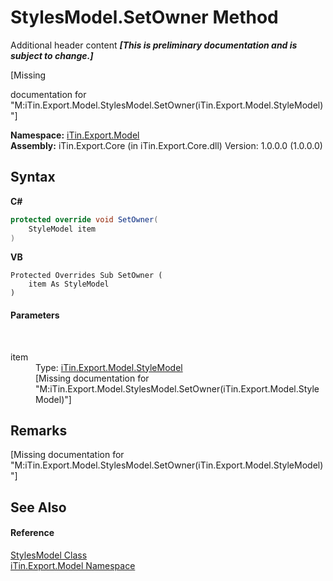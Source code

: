 # StylesModel.SetOwner Method 
Additional header content _**\[This is preliminary documentation and is subject to change.\]**_

\[Missing <summary> documentation for "M:iTin.Export.Model.StylesModel.SetOwner(iTin.Export.Model.StyleModel)"\]

**Namespace:**&nbsp;<a href="ef57ffcc-e95e-b212-5a46-9aa6f5a3511f">iTin.Export.Model</a><br />**Assembly:**&nbsp;iTin.Export.Core (in iTin.Export.Core.dll) Version: 1.0.0.0 (1.0.0.0)

## Syntax

**C#**<br />
``` C#
protected override void SetOwner(
	StyleModel item
)
```

**VB**<br />
``` VB
Protected Overrides Sub SetOwner ( 
	item As StyleModel
)
```


#### Parameters
&nbsp;<dl><dt>item</dt><dd>Type: <a href="baeb266c-8597-5b32-68a5-12c1b3e5d907">iTin.Export.Model.StyleModel</a><br />\[Missing <param name="item"/> documentation for "M:iTin.Export.Model.StylesModel.SetOwner(iTin.Export.Model.StyleModel)"\]</dd></dl>

## Remarks
\[Missing <remarks> documentation for "M:iTin.Export.Model.StylesModel.SetOwner(iTin.Export.Model.StyleModel)"\]

## See Also


#### Reference
<a href="b054d3da-daec-6bfe-5fa1-a5f9cdb5ed67">StylesModel Class</a><br /><a href="ef57ffcc-e95e-b212-5a46-9aa6f5a3511f">iTin.Export.Model Namespace</a><br />